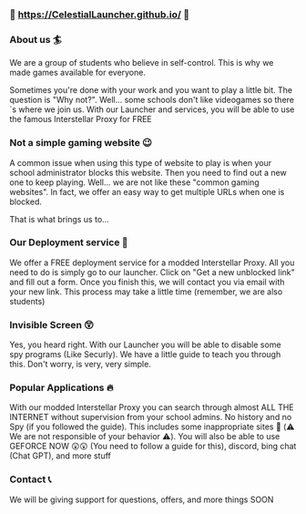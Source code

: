 ### 🌠 https://CelestialLauncher.github.io/ 🌠



### About us 🏄

We are a group of students who believe in self-control. This is why we made games available for everyone.

Sometimes you're done with your work and you want to play a little bit. The question is "Why not?". Well... some schools don't like videogames so there´s where we join us.
With our Launcher and services, you will be able to use the famous Interstellar Proxy for FREE

### Not a simple gaming website 😉

A common issue when using this type of website to play is when your school administrator blocks this website. Then you need to find out a new one to keep playing. Well... we are not like these "common gaming websites". In fact, we offer an easy way to get multiple URLs when one is blocked.

That is what brings us to...

### Our Deployment service 🚀

We offer a FREE deployment service for a modded Interstellar Proxy. All you need to do is simply go to our launcher. Click on "Get a new unblocked link" and fill out a form.
Once you finish this, we will contact you via email with your new link. This process may take a little time (remember, we are also students)

### Invisible Screen 😲

Yes, you heard right. With our Launcher you will be able to disable some spy programs (Like Securly). We have a little guide to teach you through this.
Don't worry, is very, very simple.

### Popular Applications 🔥

With our modded Interstellar Proxy you can search through almost ALL THE INTERNET without supervision from your school admins. No history and no Spy (if you followed the guide).
This includes some inappropriate sites 👀 (⚠️ We are not responsible of your behavior ⚠️). You will also be able to use GEFORCE NOW 😲😲 (You need to follow a guide for this), discord, bing chat (Chat GPT), and more stuff

### Contact 📞

We will be giving support for questions, offers, and more things SOON
